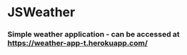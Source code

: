 # JSWeather

### Simple weather application - can be accessed at https://weather-app-t.herokuapp.com/
